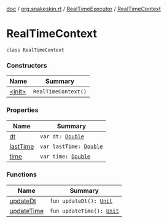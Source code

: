 [doc](../../../index.md) / [org.snakeskin.rt](../../index.md) / [RealTimeExecutor](../index.md) / [RealTimeContext](./index.md)

# RealTimeContext

`class RealTimeContext`

### Constructors

| Name | Summary |
|---|---|
| [&lt;init&gt;](-init-.md) | `RealTimeContext()` |

### Properties

| Name | Summary |
|---|---|
| [dt](dt.md) | `var dt: `[`Double`](https://kotlinlang.org/api/latest/jvm/stdlib/kotlin/-double/index.html) |
| [lastTime](last-time.md) | `var lastTime: `[`Double`](https://kotlinlang.org/api/latest/jvm/stdlib/kotlin/-double/index.html) |
| [time](time.md) | `var time: `[`Double`](https://kotlinlang.org/api/latest/jvm/stdlib/kotlin/-double/index.html) |

### Functions

| Name | Summary |
|---|---|
| [updateDt](update-dt.md) | `fun updateDt(): `[`Unit`](https://kotlinlang.org/api/latest/jvm/stdlib/kotlin/-unit/index.html) |
| [updateTime](update-time.md) | `fun updateTime(): `[`Unit`](https://kotlinlang.org/api/latest/jvm/stdlib/kotlin/-unit/index.html) |

